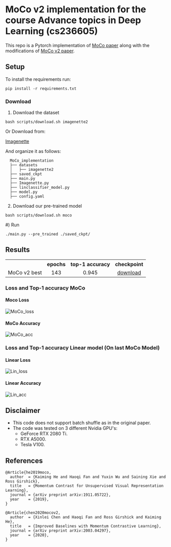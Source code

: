 # MoCo v2 implementation for the course Advance topics in Deep Learning (cs236605)
This repo is a Pytorch implementation of [MoCo paper](https://arxiv.org/abs/1911.05722) along with the modifications of [MoCo v2 paper](https://arxiv.org/abs/2003.04297).

## Setup
To install the requirements run:
```
pip install -r requirements.txt
```
### Download
1) Download the dataset
```
bash scripts/download.sh imagenette2
```
Or Download from:

[Imagenette](https://github.com/fastai/imagenette)

And organize it as follows:
```
  MoCo_implementation
  ├── datasets
  │   ├── imagenette2
  ├── saved_ckpt
  ├── main.py
  ├── Imagenette.py
  ├── linclassifier_model.py
  ├── model.py
  ├── config.yaml
```
2) Download our pre-trained model
```
bash scripts/download.sh moco
```

#) Run
```
./main.py --pre_trained ./saved_ckpt/
```

## Results

<table><tbody>
<!-- START TABLE -->
<!-- TABLE HEADER -->
<th valign="bottom"></th>
<th valign="bottom">epochs</th>
<th valign="bottom">top-1 accuracy</th>
<th valign="bottom">checkpoint</th>
<!-- TABLE BODY -->

<tr><td align="left">MoCo v2 best</td>
<td align="center">143</td>
<td align="center">0.945</td>
<td align="center"><a href="https://technionmail-my.sharepoint.com/:u:/r/personal/shrout_oren_campus_technion_ac_il/Documents/236605/MoCo_v2/moco-epoch=143-val_linear-acc=0.95.ckpt?csf=1&web=1&e=gZWkJd">download</a></td>
</tr>
</tbody></table>

### Loss and Top-1 accuracy MoCo

#### Moco Loss
![MoCo_loss](/images/moco_loss.svg)

#### MoCo Accuracy
![MoCo_acc](/images/moco_acc.svg)

### Loss and Top-1 accuracy Linear model (On last MoCo Model) 

#### Linear Loss
![Lin_loss](/images/lin_loss.svg)

#### Linear Accuracy
![Lin_acc](/images/lin_acc.svg)


## Disclaimer
- This code does not support batch shuffle as in the original paper.
- The code was tested on 3 different Nvidia GPU's: 
  - GeForce RTX 2080 Ti.
  - RTX A5000.
  - Tesla V100.


## References
```
@Article{he2019moco,
  author  = {Kaiming He and Haoqi Fan and Yuxin Wu and Saining Xie and Ross Girshick},
  title   = {Momentum Contrast for Unsupervised Visual Representation Learning},
  journal = {arXiv preprint arXiv:1911.05722},
  year    = {2019},
}
```
```
@Article{chen2020mocov2,
  author  = {Xinlei Chen and Haoqi Fan and Ross Girshick and Kaiming He},
  title   = {Improved Baselines with Momentum Contrastive Learning},
  journal = {arXiv preprint arXiv:2003.04297},
  year    = {2020},
}
```

